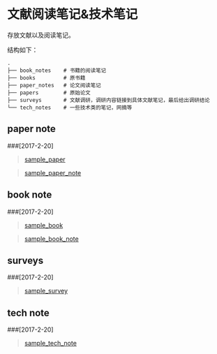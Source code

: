 # 文献阅读笔记&技术笔记

存放文献以及阅读笔记。

结构如下：
```
.
├── book_notes    # 书籍的阅读笔记
├── books         # 原书籍
├── paper_notes   # 论文阅读笔记
├── papers        # 原始论文
├── surveys       # 文献调研，调研内容链接到具体文献笔记，最后给出调研结论
└── tech_notes    # 一些技术类的笔记，网摘等
```

## paper note

###[2017-2-20]

>[sample_paper](./papers/sample_papers)

>[sample_paper_note](./paper_notes/sample_paper_note.md)

## book note

###[2017-2-20]

>[sample_book](./books/sample_book)

>[sample_book_note](./book_notes/sample_book_note.md)

## surveys

###[2017-2-20]

>[sample_survey](./surveys/sample_survey.md)

## tech note

###[2017-2-20]

>[sample_tech_note](./tech_notes/sample_tech_note.md)
